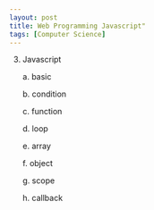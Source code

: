 ```yaml
---
layout: post
title: Web Programming Javascript"
tags: [Computer Science]
---
```


3. Javascript

    a. basic

    b. condition

    c. function

    d. loop

    e. array

    f. object

    g. scope

    h. callback
